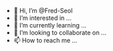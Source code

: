 - 👋 Hi, I’m @Fred-Seol
- 👀 I’m interested in ...
- 🌱 I’m currently learning ...
- 💞️ I’m looking to collaborate on ...
- 📫 How to reach me ...

<!---
Fred-Seol/Fred-Seol is a ✨ special ✨ repository because its `README.md` (this file) appears on your GitHub profile.
You can click the Preview link to take a look at your changes.
--->
